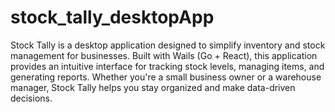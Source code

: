 # stock_tally_desktopApp
 Stock Tally is a desktop application designed to simplify inventory and stock management for businesses. Built with Wails (Go + React), this application provides an intuitive interface for tracking stock levels, managing items, and generating reports. Whether you're a small business owner or a warehouse manager, Stock Tally helps you stay organized and make data-driven decisions.
